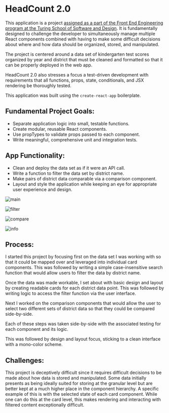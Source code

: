 # HeadCount 2.0

This application is a project [assigned as a part of the Front End Engineering program at the Turing School of Software and Design](https://github.com/turingschool-examples/headcount2.0). It is fundamentally designed to challenge the developer to simultaneously manage multiple React components combined with having to make some difficult decisions about where and how data should be organized, stored, and manipulated.

The project is centered around a data set of kindergarten test scores organized by year and district that must be cleaned and formatted so that it can be properly deployed in the web app.

HeadCount 2.0 also stresses a focus a test-driven development with requirements that all functions, props, state, conditionals, and JSX rendering be thoroughly tested.

This application was built using the `create-react-app` boilerplate. 

## Fundamental Project Goals: 

* Separate application logic into small, testable functions.
* Create modular, reusable React components.
* Use propTypes to validate props passed to each component.
* Write meaningful, comprehensive unit and integration tests.

## App Functionality: 

* Clean and deploy the data set as if it were an API call.
* Write a function to filter the data set by district name.
* Make pairs of district data comparable via a comparison component.
* Layout and style the application while keeping an eye for appropriate user experience and design.

![main](https://user-images.githubusercontent.com/29719272/46584808-2f3e1a80-ca25-11e8-9e4a-0b65bdb2e149.png)

![filter](https://user-images.githubusercontent.com/29719272/46584806-2f3e1a80-ca25-11e8-9032-1bda90ffad46.png)

![compare](https://user-images.githubusercontent.com/29719272/46584805-2f3e1a80-ca25-11e8-86fa-f9f156ecc834.png)

![info](https://user-images.githubusercontent.com/29719272/46584807-2f3e1a80-ca25-11e8-9491-828aec9abe0c.png)


## Process:

I started this project by focusing first on the data set I was working with so that it could be mapped over and leveraged into individual card components. This was followed by writing a simple case-insensitive search function that would allow users to filter the data by district name. 

Once the data was made workable, I set about with basic design and layout by creating readable cards for each district data point. This was followed by writing logic to access the filter function via the user interface.

Next I worked on the comparison components that would allow the user to select two different sets of district data so that they could be compared side-by-side.

Each of these steps was taken side-by-side with the associated testing for each component and its logic.

This was followed by design and layout focus, sticking to a clean interface with a mono-color scheme.

## Challenges:

This project is deceptively difficult since it requires difficult decisions to be made about how data is stored and manipulated. Some data initially presents as being ideally suited for storing at the granular level but are better kept at a much higher place in the component hierarchy. A specific example of this is with the selected state of each card component. While one can do this at the card level, this makes rendering and interacting with filtered content exceptionally difficult.

